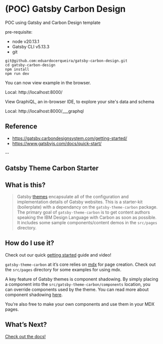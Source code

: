 # (POC) Gatsby Carbon Design

POC using Gatsby and Carbon Design template

pre-requisite:
* node v20.13.1
* Gatsby CLI v5.13.3
* git

```
git@github.com:eduardocerqueira/gatsby-carbon-design.git
cd gatsby-carbon-design
npm install
npm run dev
```

You can now view example in the browser.

  Local:            http://localhost:8000/

View GraphiQL, an in-browser IDE, to explore your site's data and schema

  Local:            http://localhost:8000/___graphql


## Reference
* https://gatsby.carbondesignsystem.com/getting-started/
* https://www.gatsbyjs.com/docs/quick-start/


-- 
## Gatsby Theme Carbon Starter

## What is this?

> Gatsby [themes](https://www.gatsbyjs.org/docs/themes/) encapsulate all of the
> configuration and implementation details of Gatsby websites. This is a
> starter-kit (boilerplate) with a dependancy on the `gatsby-theme-carbon`
> package. The primary goal of `gatsby-theme-carbon` is to get content authors
> speaking the IBM Design Language with Carbon as soon as possible. It includes
> some sample components/content demos in the `src/pages` directory.

## How do I use it?

Check out our quick
[getting started](https://gatsby-theme-carbon.now.sh/getting-started) guide and
video!

`gatsby-theme-carbon` at it’s core relies on [mdx](https://mdxjs.com/) for page
creation. Check out the `src/pages` directory for some examples for using mdx.

A key feature of Gatsby themes is component shadowing. By simply placing a
component into the `src/gatsby-theme-carbon/components` location, you can
override components used by the theme. You can read more about component
shadowing
[here](https://www.gatsbyjs.org/docs/themes/api-reference#component-shadowing).

You’re also free to make your own components and use them in your MDX pages.

## What’s Next?

[Check out the docs!](https://gatsby-theme-carbon.now.sh)
